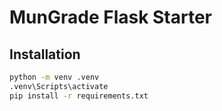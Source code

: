 # MunGrade Flask Starter
## Installation
```bash
python -m venv .venv
.venv\Scripts\activate
pip install -r requirements.txt